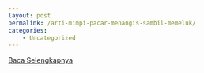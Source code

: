 ```yaml
---
layout: post
permalink: /arti-mimpi-pacar-menangis-sambil-memeluk/
categories:
    - Uncategorized
---
```


[Baca Selengkapnya](/07)